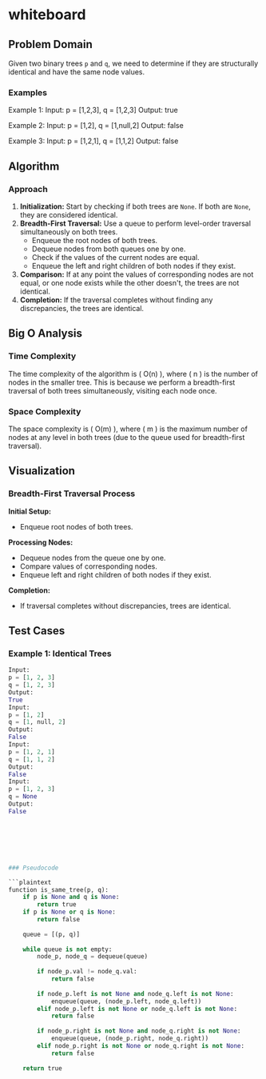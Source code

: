 # whiteboard

## Problem Domain

Given two binary trees `p` and `q`, we need to determine if they are structurally identical and have the same node values.

### Examples

Example 1:
Input: p = [1,2,3], q = [1,2,3]
Output: true

Example 2:
Input: p = [1,2], q = [1,null,2]
Output: false

Example 3:
Input: p = [1,2,1], q = [1,1,2]
Output: false

## Algorithm

### Approach

1. **Initialization:** Start by checking if both trees are `None`. If both are `None`, they are considered identical.
2. **Breadth-First Traversal:** Use a queue to perform level-order traversal simultaneously on both trees.
   - Enqueue the root nodes of both trees.
   - Dequeue nodes from both queues one by one.
   - Check if the values of the current nodes are equal.
   - Enqueue the left and right children of both nodes if they exist.
3. **Comparison:** If at any point the values of corresponding nodes are not equal, or one node exists while the other doesn't, the trees are not identical.
4. **Completion:** If the traversal completes without finding any discrepancies, the trees are identical.


## Big O Analysis

### Time Complexity
The time complexity of the algorithm is \( O(n) \), where \( n \) is the number of nodes in the smaller tree. This is because we perform a breadth-first traversal of both trees simultaneously, visiting each node once.

### Space Complexity
The space complexity is \( O(m) \), where \( m \) is the maximum number of nodes at any level in both trees (due to the queue used for breadth-first traversal).

## Visualization

### Breadth-First Traversal Process

**Initial Setup:**
- Enqueue root nodes of both trees.

**Processing Nodes:**
- Dequeue nodes from the queue one by one.
- Compare values of corresponding nodes.
- Enqueue left and right children of both nodes if they exist.

**Completion:**
- If traversal completes without discrepancies, trees are identical.



## Test Cases

### Example 1: Identical Trees
```python
Input:
p = [1, 2, 3]
q = [1, 2, 3]
Output:
True
Input:
p = [1, 2]
q = [1, null, 2]
Output:
False
Input:
p = [1, 2, 1]
q = [1, 1, 2]
Output:
False
Input:
p = [1, 2, 3]
q = None
Output:
False







### Pseudocode

```plaintext
function is_same_tree(p, q):
    if p is None and q is None:
        return true
    if p is None or q is None:
        return false
    
    queue = [(p, q)]
    
    while queue is not empty:
        node_p, node_q = dequeue(queue)
        
        if node_p.val != node_q.val:
            return false
        
        if node_p.left is not None and node_q.left is not None:
            enqueue(queue, (node_p.left, node_q.left))
        elif node_p.left is not None or node_q.left is not None:
            return false
        
        if node_p.right is not None and node_q.right is not None:
            enqueue(queue, (node_p.right, node_q.right))
        elif node_p.right is not None or node_q.right is not None:
            return false
    
    return true
